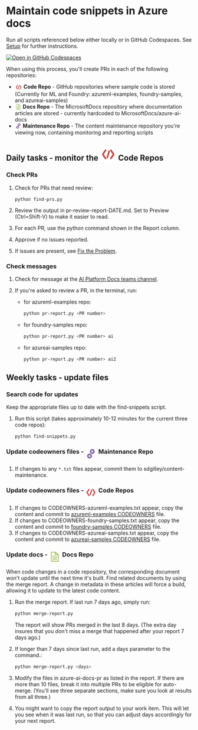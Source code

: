 # Maintain code snippets in Azure docs

Run all scripts referenced below either locally or in GitHub Codespaces.  See [Setup](setup.md) for further instructions.

[![Open in GitHub Codespaces](https://github.com/codespaces/badge.svg)](https://codespaces.new/sdgilley/content-maintenance?quickstart=1)

When using this process, you'll create PRs in each of the following repositories:

- **<img src="../media/code.svg" width="20" height="20" style="vertical-align: text-top"> Code Repo** - GitHub repositories where sample code is stored (Currently for ML and Foundry: azureml-examples, foundry-samples, and azureai-samples)
- **<img src="../media/docs.svg" width="18" height="18" style="vertical-align: text-top">  Docs Repo** - The MicrosoftDocs repository where documentation articles are stored - currently hardcoded to MicrosoftDocs/azure-ai-docs
- **<img src="../media/maintenance.svg" width="18" height="18" style="vertical-align: text-top">  Maintenance Repo** - The content maintenance repository you're viewing now, containing monitoring and reporting scripts

## Daily tasks - monitor the <img src="../media/code.svg" width="44" height="44" style="vertical-align: text-bottom"> Code Repos

### Check PRs

1. Check for PRs that need review:

    ```
    python find-prs.py
    ```

1. Review the output in pr-review-report-DATE.md.  Set to Preview (Ctrl=Shift-V) to make it easier to read.
1. For each PR, use the python command shown in the Report column.
1. Approve if no issues reported.
1. If issues are present, see [Fix the Problem](fix-the-problem.md).

### Check messages

1. Check for message at the [AI Platform Docs teams channel](https://teams.microsoft.com/l/channel/19%3AHhf4F_YfPn3kYGdmWvePNwlbF5-RR8wciQEUwwrcggw1%40thread.tacv2/General?groupId=fdaf4412-8993-4ea6-a7d4-aeaded7fc854&tenantId=72f988bf-86f1-41af-91ab-2d7cd011db47). 

1. If you're asked to review a PR, in the terminal, run:

    * for azureml-examples repo:

        ```bash
        python pr-report.py <PR number> 
        ```

    * for foundry-samples repo:

        ```bash
        python pr-report.py <PR number> ai
        ```

    * for azureai-samples repo:

        ```bash
        python pr-report.py <PR number> ai2
        ```

## Weekly tasks - update files

### Search code for updates

Keep the appropriate files up to date with the find-snippets script.

1. Run this script (takes approximately 10-12 minutes for the current three code repos):

    ```bash
    python find-snippets.py
    ```

### Update codeowners files - <img src="../media/maintenance.svg" width="32" height="32" style="vertical-align: text-top"> Maintenance Repo

1. If changes to any `*.txt` files appear, commit them to sdgilley/content-maintenance. 

### Update codeowners files - <img src="../media/code.svg" width="32" height="32" style="vertical-align: text-top"> Code Repos

1. If changes to CODEOWNERS-azureml-examples.txt appear, copy the content and commit to [azureml-examples CODEOWNERS](https://github.com/Azure/azureml-examples/blob/main/.github/CODEOWNERS) file.
1. If changes to CODEOWNERS-foundry-samples.txt appear, copy the content and commit to [foundry-samples CODEOWNERS](https://github.com/Azure-AI-Foundry/foundry-samples/blob/main/.github/CODEOWNERS) file.
1. If changes to CODEOWNERS-azureai-samples.txt appear, copy the content and commit to [azureai-samples CODEOWNERS](https://github.com/Azure-Samples/azureai-samples/blob/main/.github/CODEOWNERS) file.

### Update docs - <img src="../media/docs.svg" width="32" height="32" style="vertical-align: text-top"> Docs Repo

When code changes in a code repository, the corresponding document won't update until the next time it's built.  Find related documents by using the merge report.  A change in metadata in these articles will force a build, allowing it to update to the latest code content.

1. Run the merge report.  If last run 7 days ago, simply run:

    ```bash
    python merge-report.py 
    ```

    The report will show PRs merged in the last 8 days.  (The extra day insures that you don't miss a merge that happened after your report 7 days ago.)  
1. If longer than 7 days since last run, add a days parameter to the command.:

    ```bash
    python merge-report.py <days>
    ```

1. Modify the files in azure-ai-docs-pr as listed in the report.  If there are more than 10 files, break it into multiple PRs to be eligible for auto-merge. (You'll see three separate sections, make sure you look at results from all three.)

1. You might want to copy the report output to your work item.  This will let you see when it was last run, so that you can adjust days accordingly for your next report.
